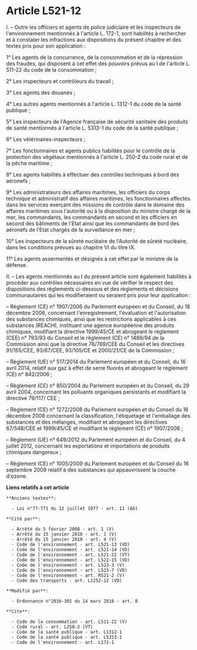 # Article L521-12

I. – Outre les officiers et agents de police judiciaire et les inspecteurs de l'environnement mentionnés à l'article L.
172-1, sont habilités à rechercher et à constater les infractions aux dispositions du présent chapitre et des textes pris
pour son application :

1° Les agents de la concurrence, de la consommation et de la répression des fraudes, qui disposent à cet effet des pouvoirs
prévus au I de l'article L. 511-22 du code de la consommation ;

2° Les inspecteurs et contrôleurs du travail ;

3° Les agents des douanes ;

4° Les autres agents mentionnés à l'article L. 1312-1 du code de la santé publique ;

5° Les inspecteurs de l'Agence française de sécurité sanitaire des produits de santé mentionnés à l'article L. 5313-1 du code
de la santé publique ;

6° Les vétérinaires-inspecteurs ;

7° Les fonctionnaires et agents publics habilités pour le contrôle de la protection des végétaux mentionnés à l'article L.
250-2 du code rural et de la pêche maritime ;

8° Les agents habilités à effectuer des contrôles techniques à bord des aéronefs ;

9° Les administrateurs des affaires maritimes, les officiers du corps technique et administratif des affaires maritimes, les
fonctionnaires affectés dans les services exerçant des missions de contrôle dans le domaine des affaires maritimes sous
l'autorité ou à la disposition du ministre chargé de la mer, les commandants, les commandants en second et les officiers en
second des bâtiments de l'Etat ainsi que les commandants de bord des aéronefs de l'Etat chargés de la surveillance en mer ;

10° Les inspecteurs de la sûreté nucléaire de l'Autorité de sûreté nucléaire, dans les conditions prévues au chapitre VI du
titre IX.

11° Les agents assermentés et désignés à cet effet par le ministre de la défense.

II. – Les agents mentionnés au I du présent article sont également habilités à procéder aux contrôles nécessaires en vue de
vérifier le respect des dispositions des règlements ci-dessous et des règlements et décisions communautaires qui les
modifieraient ou seraient pris pour leur application :

– Règlement (CE) n° 1907/2006 du Parlement européen et du Conseil, du 18 décembre 2006, concernant l'enregistrement,
l'évaluation et l'autorisation des substances chimiques, ainsi que les restrictions applicables à ces substances (REACH),
instituant une agence européenne des produits chimiques, modifiant la directive 1999/45/CE et abrogeant le règlement (CEE) n°
793/93 du Conseil et le règlement (CE) n° 1488/94 de la Commission ainsi que la directive 76/769/CEE du Conseil et les
directives 91/155/CEE, 93/67/CEE, 93/105/CE et 2000/21/CE de la Commission ;

– Règlement (UE) n° 517/2014 du Parlement européen et du Conseil, du 16 avril 2014, relatif aux gaz à effet de serre fluorés
et abrogeant le règlement (CE) n° 842/2006 ;

– Règlement (CE) n° 850/2004 du Parlement européen et du Conseil, du 29 avril 2004, concernant les polluants organiques
persistants et modifiant la directive 79/117/ CEE ;

– Règlement (CE) n° 1272/2008 du Parlement européen et du Conseil du 16 décembre 2008 concernant la classification,
l'étiquetage et l'emballage des substances et des mélanges, modifiant et abrogeant les directives 67/548/CEE et 1999/45/CE et
modifiant le règlement (CE) n° 1907/2006 ;

– Règlement (UE) n° 649/2012 du Parlement européen et du Conseil, du 4 juillet 2012, concernant les exportations et
importations de produits chimiques dangereux ;

– Règlement (CE) n° 1005/2009 du Parlement européen et du Conseil du 16 septembre 2009 relatif à des substances qui
appauvrissent la couche d'ozone.

**Liens relatifs à cet article**

	**Anciens textes**:

	  - Loi n°77-771 du 12 juillet 1977 - art. 11 (Ab)

	**Cité par**:

	  - Arrêté du 5 février 2008 - art. 1 (V)
	  - Arrêté du 15 janvier 2010 - art. 1 (V)
	  - Arrêté du 15 janvier 2010 - art. 4 (V)
	  - Code de l'environnement - art. L521-13 (VD)
	  - Code de l'environnement - art. L521-14 (VD)
	  - Code de l'environnement - art. L521-22 (VT)
	  - Code de l'environnement - art. L522-15 (VD)
	  - Code de l'environnement - art. L523-3 (V)
	  - Code de l'environnement - art. L523-7 (VD)
	  - Code de l'environnement - art. R521-2 (V)
	  - Code des transports - art. L1252-12 (VD)

	**Modifié par**:

	  - Ordonnance n°2016-301 du 14 mars 2016 - art. 8

	**Cite**:

	  - Code de la consommation - art. L511-22 (V)
	  - Code rural - art. L250-2 (VT)
	  - Code de la santé publique - art. L1312-1
	  - Code de la santé publique - art. L5313-1
	  - Code de l'environnement - art. L172-1
